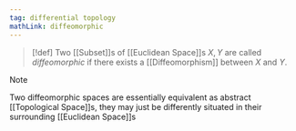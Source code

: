 ```yaml
---
tag: differential topology
mathLink: diffeomorphic
---
```

>[!def]
Two [[Subset]]s of [[Euclidean Space]]s $X,Y$ are called *diffeomorphic* if there exists a [[Diffeomorphism]] between $X$ and $Y$.

>[!note]
>Two diffeomorphic spaces are essentially equivalent as abstract [[Topological Space]]s, they may just be differently situated in their surrounding [[Euclidean Space]]s

